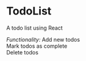 # TodoList
A todo list using React


*Functionality:*
Add new todos\
Mark todos as complete\
Delete todos

